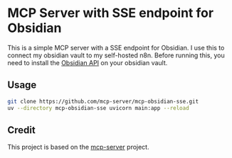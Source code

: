 # MCP Server with SSE endpoint for Obsidian

This is a simple MCP server with a SSE endpoint for Obsidian. I use this to connect my obsidian vault to my self-hosted n8n. Before running this, you need to install the [Obsidian API](https://github.com/obsidianmd/obsidian-api) on your obsidian vault.

## Usage

```bash
git clone https://github.com/mcp-server/mcp-obsidian-sse.git
uv --directory mcp-obsidian-sse uvicorn main:app --reload
```

## Credit
This project is based on the [mcp-server](https://github.com/mcp-server/mcp-server) project.